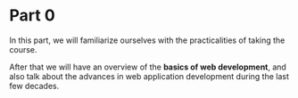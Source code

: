 # Part 0

In this part, we will familiarize ourselves with the practicalities of taking the course. 

After that we will have an overview of the **basics of web development**, and also talk about the advances in web application development during the last few decades.
